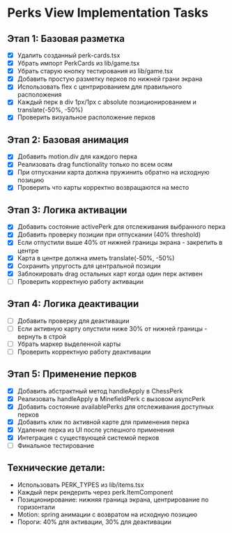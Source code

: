 # Perks View Implementation Tasks

## Этап 1: Базовая разметка
- [x] Удалить созданный perk-cards.tsx
- [x] Убрать импорт PerkCards из lib/game.tsx
- [x] Убрать старую кнопку тестирования из lib/game.tsx
- [x] Добавить простую разметку перков по нижней грани экрана
- [x] Использовать flex с центрированием для правильного расположения
- [x] Каждый перк в div 1px/1px с absolute позиционированием и translate(-50%, -50%)
- [x] Проверить визуальное расположение перков

## Этап 2: Базовая анимация
- [x] Добавить motion.div для каждого перка
- [x] Реализовать drag functionality только по всем осям
- [x] При отпускании карта должна пружинить обратно на исходную позицию
- [x] Проверить что карты корректно возвращаются на место

## Этап 3: Логика активации
- [x] Добавить состояние activePerk для отслеживания выбранного перка
- [x] Добавить проверку позиции при отпускании (40% threshold)
- [x] Если отпустили выше 40% от нижней границы экрана - закрепить в центре
- [x] Карта в центре должна иметь translate(-50%, -50%)
- [x] Сохранить упругость для центральной позиции
- [x] Заблокировать drag остальных карт когда один перк активен
- [ ] Проверить корректную работу активации

## Этап 4: Логика деактивации
- [ ] Добавить проверку для деактивации
- [ ] Если активную карту опустили ниже 30% от нижней границы - вернуть в строй
- [ ] Убрать маркер выделенной карты
- [ ] Проверить корректную работу деактивации

## Этап 5: Применение перков
- [x] Добавить абстрактный метод handleApply в ChessPerk
- [x] Реализовать handleApply в MinefieldPerk с вызовом asyncPerk
- [x] Добавить состояние availablePerks для отслеживания доступных перков
- [x] Добавить клик по активной карте для применения перка
- [x] Удаление перка из UI после успешного применения
- [x] Интеграция с существующей системой перков
- [ ] Финальное тестирование

## Технические детали:
- Использовать PERK_TYPES из lib/items.tsx
- Каждый перк рендерить через perk.ItemComponent
- Позиционирование: нижняя граница экрана, центрирование по горизонтали
- Motion: spring анимации с возвратом на исходную позицию
- Пороги: 40% для активации, 30% для деактивации
